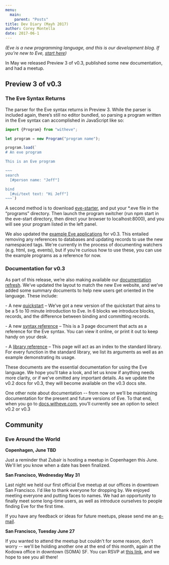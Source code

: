 ```yaml
---
menu:
  main:
    parent: "Posts"
title: Dev Diary (Mayh 2017)
author: Corey Montella
date: 2017-06-1
---
```


_(Eve is a new programming language, and this is our development blog. If you’re new to Eve, [start here](http://witheve.com))_

In May we released Preview 3 of v0.3, published some new documentation, and had a meetup.

## Preview 3 of v0.3

### The Eve Syntax Returns

The parser for the Eve syntax returns in Preview 3. While the parser is included again, there’s still no editor bundled, so parsing a program written in the Eve syntax can accomplished in JavaScript like so:

``````javascript
import {Program} from "witheve";

let program = new Program("program name");

program.load(`
# An eve program

This is an Eve program

~~~
search
  [#person name: "Jeff"]

bind
  [#ui/text text: "Hi Jeff"]
~~~`)
``````

A second method is to download [eve-starter](https://www.google.com/url?q=https%3A%2F%2Fgithub.com%2Fwitheve%2Feve-starter&sa=D&sntz=1&usg=AFQjCNHEFK6uF3Udjrz51ipbaJv4j6g1BA), and put your *.eve file in the “programs” directory. Then launch the program switcher (run npm start in the eve-start directory, then direct your browser to localhost:8000), and you will see your program listed in the left panel.

We also updated the [example Eve applications](https://github.com/witheve/eve-starter/tree/master/programs) for v0.3. This entailed removing any references to databases and updating records to use the new namespaced tags. We're currently in the process of documenting watchers (e.g. html, svg, events), but if you’re curious how to use these, you can use the example programs as a reference for now.

### Documentation for v0.3


As part of this release, we’re also making available our [documentation refresh](http://docs.witheve.com/v0.3/). We’ve updated the layout to match the new Eve website, and we’ve added some summary documents to help new users get oriented in the language. These include:

- A new [quickstart](http://docs.witheve.com/v0.3/tutorials/quickstart.eve/) – We’ve got a new version of the quickstart that aims to be a 5 to 10 minute introduction to Eve. In 6 blocks we introduce blocks, records, and the difference between binding and committing records.

- A new [syntax reference](http://docs.witheve.com/v0.3/syntaxreference/) – This is a 3 page document that acts as a reference for the Eve syntax. You can view it online, or print it out to keep handy on your desk.

- A [library reference](http://docs.witheve.com/v0.3/handbook/libraries/) – This page will act as an index to the standard library. For every function in the standard library, we list its arguments as well as an example demonstrating its usage.

These documents are the essential documentation for using the Eve language. We hope you’ll take a look, and let us know if anything needs more clarity, or if we’ve omitted any important details. As we update the v0.2 docs for v0.3, they will become available on the v0.3 docs site.

One other note about documentation -- from now on we’ll be maintaining documentation for the present and future versions of Eve. To that end, when you go to [docs.witheve.com](http://docs.witheve.com), you’ll currently see an option to select v0.2 or v0.3

## Community

### Eve Around the World

**Copenhagen, June TBD**

Just a reminder that Zubair is hosting a meetup in Copenhagen this June. We'll let you know when a date has been finalized.

**San Francisco, Wednesday May 31**

Last night we held our first official Eve meetup at our offices in downtown San Francisco. I'd like to thank everyone for dropping by. We enjoyed meeting everyone and putting faces to names. We had an opportunity to finally meet some long-time users, as well as introduce ourselves to people finding Eve for the first time.

If you have any feedback or ideas for future meetups, please send me an [e-mail](mailto:corey@kodowa.com).

**San Francisco, Tuesday June 27**

If you wanted to attend the meetup but couldn't for some reason, don't worry -- we'll be holding another one at the end of this month, again at the Kodowa office in downtown (SOMA) SF. You can RSVP at [this link](https://www.meetup.com/witheve/events/240467367/), and we hope to see you all there!